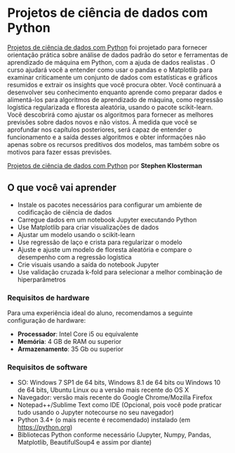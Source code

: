 # Projetos de ciência de dados com Python
[Projetos de ciência de dados com Python](https://www.amazon.com/gp/product/1838551026) foi projetado para fornecer orientação prática sobre análise de dados padrão do setor e ferramentas de aprendizado de máquina em Python, com a ajuda de dados realistas . O curso ajudará você a entender como usar o pandas e o Matplotlib para examinar criticamente um conjunto de dados com estatísticas e gráficos resumidos e extrair os insights que você procura obter. Você continuará a desenvolver seu conhecimento enquanto aprende como preparar dados e alimentá-los para algoritmos de aprendizado de máquina, como regressão logística regularizada e floresta aleatória, usando o pacote scikit-learn. Você descobrirá como ajustar os algoritmos para fornecer as melhores previsões sobre dados novos e não vistos. À medida que você se aprofundar nos capítulos posteriores, será capaz de entender o funcionamento e a saída desses algoritmos e obter informações não apenas sobre os recursos preditivos dos modelos, mas também sobre os motivos para fazer essas previsões.

[Projetos de ciência de dados com Python](https://www.amazon.com/gp/product/1838551026) por **Stephen Klosterman**

## O que você vai aprender
* Instale os pacotes necessários para configurar um ambiente de codificação de ciência de dados
* Carregue dados em um notebook Jupyter executando Python
* Use Matplotlib para criar visualizações de dados
* Ajustar um modelo usando o scikit-learn
* Use regressão de laço e crista para regularizar o modelo
* Ajuste e ajuste um modelo de floresta aleatória e compare o desempenho com a regressão logística
* Crie visuais usando a saída do notebook Jupyter
* Use validação cruzada k-fold para selecionar a melhor combinação de hiperparâmetros
### Requisitos de hardware
Para uma experiência ideal do aluno, recomendamos a seguinte configuração de hardware:
* **Processador**: Intel Core i5 ou equivalente
* **Memória**: 4 GB de RAM ou superior
* **Armazenamento**: 35 Gb ou superior

### Requisitos de software
* SO: Windows 7 SP1 de 64 bits, Windows 8.1 de 64 bits ou Windows 10 de 64 bits, Ubuntu Linux ou a versão mais recente do OS X
* Navegador: versão mais recente do Google Chrome/Mozilla Firefox
* Notepad++/Sublime Text como IDE (Opcional, pois você pode praticar tudo usando o Jupyter notecourse no seu navegador)
* Python 3.4+ (o mais recente é recomendado) instalado (em https://python.org)
* Bibliotecas Python conforme necessário (Jupyter, Numpy, Pandas, Matplotlib, BeautifulSoup4 e assim por diante)
